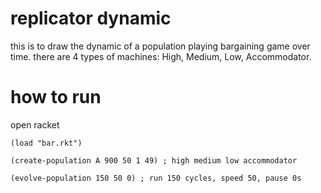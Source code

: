 # replicator dynamic

this is to draw the dynamic of a population playing bargaining game over time.
there are 4 types of machines: High, Medium, Low, Accommodator.

# how to run

open racket

```
(load "bar.rkt")

(create-population A 900 50 1 49) ; high medium low accommodator

(evolve-population 150 50 0) ; run 150 cycles, speed 50, pause 0s
```
